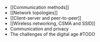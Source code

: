 - [[Communication methods]]
- [[Network topologies]]
- [[Client-server and peer-to-peer]]
- [[Wireless networking, CSMA and SSID]]
- Communication and privacy
- The challenges of the digital age
#TODO 
